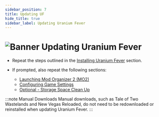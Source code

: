 ```yaml
---
sidebar_position: 7
title: Updating UF
hide_title: true
sidebar_label: Updating Uranium Fever
---
```


# ![Banner Updating Uranium Fever](https://github.com/user-attachments/assets/50f8351b-d958-41d5-a6c8-a0b8e412c52d)

- Repeat the steps outlined in the [Installing Uranium Fever](https://uraniumfever.net/docs/setupinstructions/#-installing-uranium-fever-) section.

- If prompted, also repeat the following sections:
	- [Launching Mod Organizer 2 (MO2)](https://uraniumfever.net/docs/setupinstructions#-launching-mod-organizer-2-mo2-)
	- [Configuring Game Settings](https://uraniumfever.net/docs/setupinstructions#-configuring-game-settings-)
	- [Optional - Storage Space Clean Up](https://uraniumfever.net/docs/setupinstructions#-optional---storage-space-clean-up-)

:::note Manual Downloads
Manual downloads, such as Tale of Two Wastelands and New Vegas Reloaded, do not need to be redownloaded or reinstalled when updating Uranium Fever.
:::
